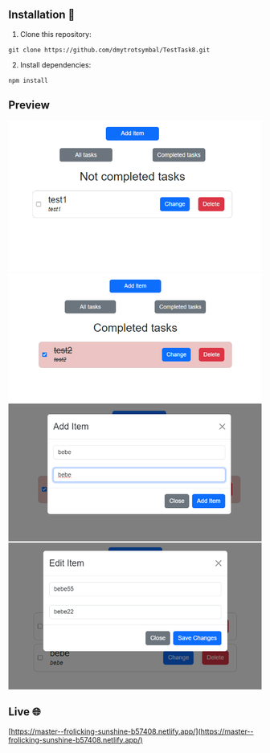## Installation 👷

1. Clone this repository:

```
git clone https://github.com/dmytrotsymbal/TestTask8.git
```

2. Install dependencies:

```
npm install
```

## Preview

![Alt text](/public/image.png)
![Alt text](/public/image-1.png)
![Alt text](/public/image-2.png)
![Alt text](/public/image-3.png)

## Live 🌐

[https://master--frolicking-sunshine-b57408.netlify.app/](https://master--frolicking-sunshine-b57408.netlify.app/)
